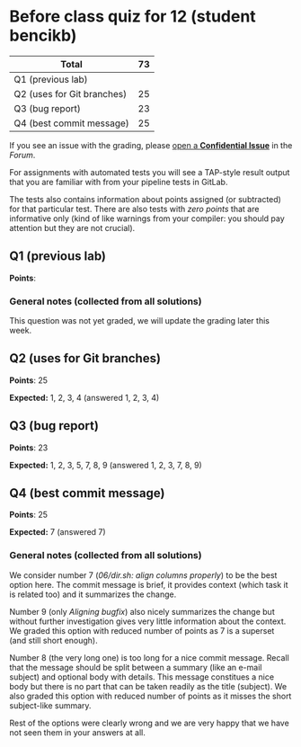# Before class quiz for 12 (student bencikb)

| Total                                            |    73 |
|--------------------------------------------------|------:|
| Q1 (previous lab)                                |       |
| Q2 (uses for Git branches)                       |    25 |
| Q3 (bug report)                                  |    23 |
| Q4 (best commit message)                         |    25 |

If you see an issue with the grading, please
[open a **Confidential Issue**](https://gitlab.mff.cuni.cz/teaching/nswi177/2022/common/forum/-/issues/new?issue[confidential]=true&issue[title]=Grading+Before+class+quiz+for+12)
in the _Forum_.


For assignments with automated tests you will see a TAP-style result output
that you are familiar with from your pipeline tests in GitLab.

The tests also contains information about points assigned (or subtracted)
for that particular test. There are also tests with _zero points_ that
are informative only (kind of like warnings from your compiler: you
should pay attention but they are not crucial).

## Q1 (previous lab)

**Points**: 


### General notes (collected from all solutions)

This question was not yet graded, we will update the grading later this week.


## Q2 (uses for Git branches)

**Points**: 25

**Expected:** 1, 2, 3, 4 (answered 1, 2, 3, 4)


## Q3 (bug report)

**Points**: 23

**Expected:** 1, 2, 3, 5, 7, 8, 9 (answered 1, 2, 3, 7, 8, 9)


## Q4 (best commit message)

**Points**: 25

**Expected:** 7 (answered 7)


### General notes (collected from all solutions)

We consider number 7 (_06/dir.sh: align columns properly_) to be the best
option here. The commit message is brief, it provides context (which task
it is related too) and it summarizes the change.

Number 9 (only _Aligning bugfix_) also nicely summarizes the change but
without further investigation gives very little information about the
context. We graded this option with reduced number of points as 7 is a
superset (and still short enough).

Number 8 (the very long one) is too long for a nice commit message. Recall
that the message should be split between a summary (like an e-mail subject)
and optional body with details. This message constitues a nice body
but there is no part that can be taken readily as the title (subject).
We also graded this option with reduced number of points as it misses the
short subject-like summary.

Rest of the options were clearly wrong and we are very happy that we have
not seen them in your answers at all.


